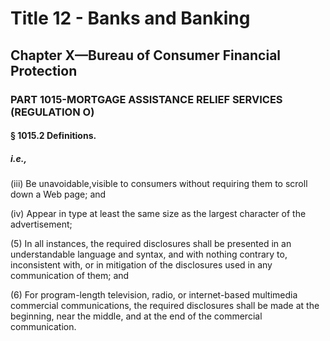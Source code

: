 
# Title 12 - Banks and Banking
## Chapter X—Bureau of Consumer Financial Protection
### PART 1015-MORTGAGE ASSISTANCE RELIEF SERVICES (REGULATION O)
#### § 1015.2 Definitions.
##### i.e.,

(iii) Be unavoidable,visible to consumers without requiring them to scroll down a Web page; and

(iv) Appear in type at least the same size as the largest character of the advertisement;

(5) In all instances, the required disclosures shall be presented in an understandable language and syntax, and with nothing contrary to, inconsistent with, or in mitigation of the disclosures used in any communication of them; and

(6) For program-length television, radio, or internet-based multimedia commercial communications, the required disclosures shall be made at the beginning, near the middle, and at the end of the commercial communication.
